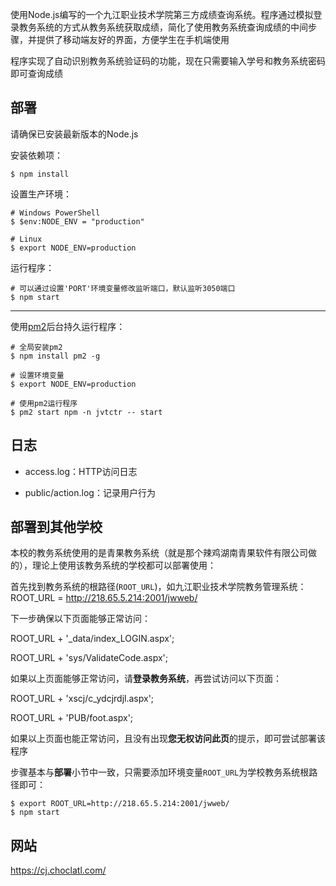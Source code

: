 使用Node.js编写的一个九江职业技术学院第三方成绩查询系统。程序通过模拟登录教务系统的方式从教务系统获取成绩，简化了使用教务系统查询成绩的中间步骤，并提供了移动端友好的界面，方便学生在手机端使用

程序实现了自动识别教务系统验证码的功能，现在只需要输入学号和教务系统密码即可查询成绩

## 部署

请确保已安装最新版本的Node.js

安装依赖项：

```
$ npm install
```

设置生产环境：

```
# Windows PowerShell
$ $env:NODE_ENV = "production"

# Linux
$ export NODE_ENV=production
```

运行程序：

```
# 可以通过设置'PORT'环境变量修改监听端口，默认监听3050端口
$ npm start
```

---

使用[pm2](https://github.com/Unitech/pm2)后台持久运行程序：

```
# 全局安装pm2
$ npm install pm2 -g

# 设置环境变量
$ export NODE_ENV=production

# 使用pm2运行程序
$ pm2 start npm -n jvtctr -- start
```


## 日志

- access.log：HTTP访问日志

- public/action.log：记录用户行为


## 部署到其他学校

本校的教务系统使用的是青果教务系统（就是那个辣鸡湖南青果软件有限公司做的），理论上使用该教务系统的学校都可以部署使用：

首先找到教务系统的根路径(`ROOT_URL`)，如九江职业技术学院教务管理系统：ROOT_URL = <http://218.65.5.214:2001/jwweb/>

下一步确保以下页面能够正常访问：

ROOT_URL + '_data/index_LOGIN.aspx';

ROOT_URL + 'sys/ValidateCode.aspx';

如果以上页面能够正常访问，请**登录教务系统**，再尝试访问以下页面：

ROOT_URL + 'xscj/c_ydcjrdjl.aspx';

ROOT_URL + 'PUB/foot.aspx';

如果以上页面也能正常访问，且没有出现**您无权访问此页**的提示，即可尝试部署该程序

步骤基本与**部署**小节中一致，只需要添加环境变量`ROOT_URL`为学校教务系统根路径即可：

```
$ export ROOT_URL=http://218.65.5.214:2001/jwweb/
$ npm start
```

## 网站

<https://cj.choclatl.com/>